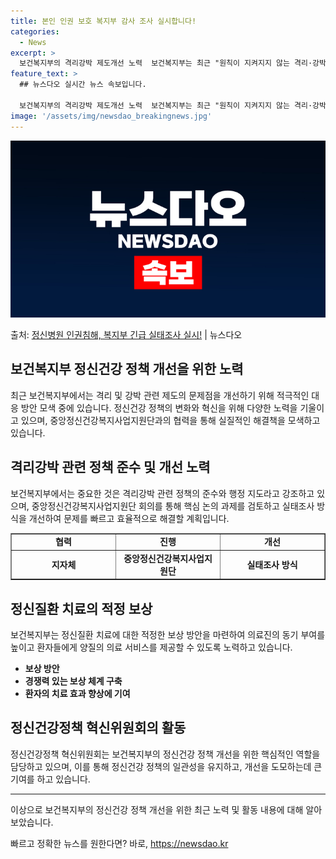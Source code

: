 ```yaml
---
title: 본인 인권 보호 복지부 감사 조사 실시합니다!
categories:
  - News
excerpt: >
  보건복지부의 격리강박 제도개선 노력  보건복지부는 최근 "원칙이 지켜지지 않는 격리·강박"과 "병원의 인권침…
feature_text: >
  ## 뉴스다오 실시간 뉴스 속보입니다.

  보건복지부의 격리강박 제도개선 노력  보건복지부는 최근 "원칙이 지켜지지 않는 격리·강박"과 "병원의 인권침…
image: '/assets/img/newsdao_breakingnews.jpg'
---
```


![뉴스다오 속보](/assets/img/newsdao_breakingnews.jpg)

<p>출처: <a href="https://newsdao.kr/4605" rel="dofollow">정신병원 인권침해, 복지부 긴급 실태조사 실시!</a> | 뉴스다오</p>

<h2 data-ke-size="size26">보건복지부 정신건강 정책 개선을 위한 노력</h2>
<p data-ke-size="size16">최근 보건복지부에서는 격리 및 강박 관련 제도의 문제점을 개선하기 위해 적극적인 대응 방안 모색 중에 있습니다. 정신건강 정책의 변화와 혁신을 위해 다양한 노력을 기울이고 있으며, 중앙정신건강복지사업지원단과의 협력을 통해 실질적인 해결책을 모색하고 있습니다. </p>

<h2 data-ke-size="size24">격리강박 관련 정책 준수 및 개선 노력</h2>
<p data-ke-size="size16">보건복지부에서는 중요한 것은 격리강박 관련 정책의 준수와 행정 지도라고 강조하고 있으며, 중앙정신건강복지사업지원단 회의를 통해 핵심 논의 과제를 검토하고 실태조사 방식을 개선하여 문제를 빠르고 효율적으로 해결할 계획입니다. </p>

<table style="width: 100%;" border="1">
<tbody>
<tr>
<td style="text-align: center; width: 191px; height: 17px;"><b>협력</b></td>
<td style="text-align: center; width: 191px; height: 17px;"><b>진행</b></td>
<td style="text-align: center; width: 191px; height: 17px;"><b>개선</b></td>
</tr>
<tr>
<td style="text-align: center; height: 17px;"><b>지자체</b></td>
<td style="text-align: center; height: 17px;"><b>중앙정신건강복지사업지원단</b></td>
<td style="text-align: center; height: 17px;"><b>실태조사 방식</b></td>
</tr>
</tbody>
</table>

<h2 data-ke-size="size24">정신질환 치료의 적정 보상</h2>
<p data-ke-size="size16">보건복지부는 정신질환 치료에 대한 적정한 보상 방안을 마련하여 의료진의 동기 부여를 높이고 환자들에게 양질의 의료 서비스를 제공할 수 있도록 노력하고 있습니다. </p>

<ul>
<li><b>보상 방안</b></li>
<li><b>경쟁력 있는 보상 체계 구축</b></li>
<li><b>환자의 치료 효과 향상에 기여</b></li>
</ul>

<h2 data-ke-size="size24">정신건강정책 혁신위원회의 활동</h2>
<p data-ke-size="size16">정신건강정책 혁신위원회는 보건복지부의 정신건강 정책 개선을 위한 핵심적인 역할을 담당하고 있으며, 이를 통해 정신건강 정책의 일관성을 유지하고, 개선을 도모하는데 큰 기여를 하고 있습니다. </p>

<hr>

<p data-ke-size="size16">이상으로 보건복지부의 정신건강 정책 개선을 위한 최근 노력 및 활동 내용에 대해 알아보았습니다. </p>
<p data-ke-size="size16"></p> 

빠르고 정확한 뉴스를 원한다면? 바로, <a href="https://newsdao.kr" rel="dofollow">https://newsdao.kr</a>


    
